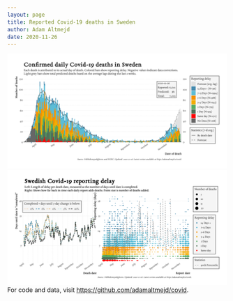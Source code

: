 ```yaml
---
layout: page
title: Reported Covid-19 deaths in Sweden
author: Adam Altmejd
date: 2020-11-26
---
```


![Graph of Swedish Covid-19 deaths with reporting delay.](deaths_lag_sweden_2020-11-26.png "Swedish Covid-19 deaths.")
![Graph of Swedish Covid-19 reporting delay in daily deaths.](lag_trend_sweden_2020-11-26.png "Trend in Swedish Covid-19 mortality reporting delay.")
For code and data, visit <https://github.com/adamaltmejd/covid>.
